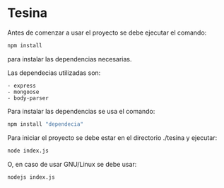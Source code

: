 # Tesina

Antes de comenzar a usar el proyecto se debe ejecutar el comando:
```sh
npm install
```
para instalar las dependencias necesarias.

Las dependecias utilizadas son:

    - express
    - mongoose
    - body-parser

Para instalar las dependencias se usa el comando:
```sh
npm install "dependecia"
```

Para iniciar el proyecto se debe estar en el directorio ./tesina y ejecutar:
```sh
node index.js
```

O, en caso de usar GNU/Linux se debe usar:
```sh
nodejs index.js
```